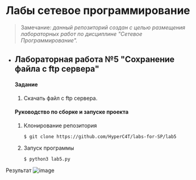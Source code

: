 # Лабы сетевое программирование
 > Замечание: *данный репозиторий создан с целью  размещения лабораторных работ по дисциплине "Сетевое Программирование".*
+ ## Лабораторная работа №5 "Сохранение файла с ftp сервера"
	#### **Задание**
	1. Скачать файл с ftp сервера.
	#### **Руководство по сборке и запуске проекта**
	1. Клонирование репозитория
		```
		$ git clone https://github.com/HyperC4T/labs-for-SP/lab5
		```
	2. Запуск программы
		```
		$ python3 lab5.py
		```
Результат
![image](https://user-images.githubusercontent.com/115781737/233774293-68b65964-815d-48e9-a237-aa91685097c2.png)
